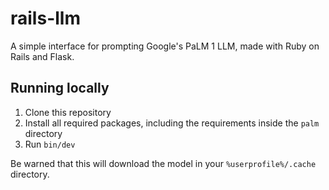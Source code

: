 # rails-llm

A simple interface for prompting Google's PaLM 1 LLM, made with Ruby on Rails and Flask.

## Running locally

1. Clone this repository
2. Install all required packages, including the requirements inside the `palm` directory
3. Run `bin/dev`

Be warned that this will download the model in your `%userprofile%/.cache` directory.
